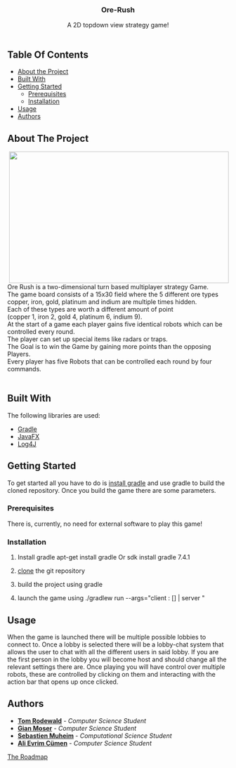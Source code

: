 
<h3 align="center">Ore-Rush</h3>

  <p align="center">
    A 2D topdown view strategy game!
    <br/>
    <br/>



## Table Of Contents

* [About the Project](#about-the-project)
* [Built With](#built-with)
* [Getting Started](#getting-started)
    * [Prerequisites](#prerequisites)
    * [Installation](#installation)
* [Usage](#usage)
* [Authors](#authors)

## About The Project
  <img src="https://media.discordapp.net/attachments/769245445951324261/957088755666276392/Mockup.PNG" width ="500"  height="300" align="right">

<br/>
<br/>
Ore Rush is a two-dimensional turn based multiplayer strategy Game.
<br/>
The game board consists of a 15x30 field where the 5 different ore types
<br/>
copper, iron, gold, platinum and indium are multiple times hidden.
<br/>
Each of these types are worth a different amount of point
<br/>
(copper 1, iron 2, gold 4, platinum 6, indium 9).
<br>
At the start of a game each player gains five identical robots which can be controlled every round.
<br/>
The player can set up special items like radars or traps.
<br/>
The Goal is to win the Game by gaining more points than the opposing Players.
<br/>
Every player has five Robots that can be controlled each round by four commands.

<br/>
<br/>

## Built With

The following libraries are used:

* [Gradle](https://gradle.org/)
* [JavaFX](https://openjfx.io/)
* [Log4J](https://logging.apache.org/log4j/2.x/)

## Getting Started

To get started all you have to do is [install gradle](https://gradle.org/) and use gradle to build the cloned repository.
Once you build the game there are some parameters.

### Prerequisites

There is, currently, no need for external software to play this game!

### Installation

1. Install gradle apt-get install gradle Or sdk install gradle 7.4.1

2. [clone](https://git.scicore.unibas.ch/cs108-fs22/Gruppe-12.git) the git repository

3. build the project using gradle

4. launch the game using ./gradlew run --args="client <hostAddress>:<port> [<username>] | server <port>"


## Usage

When the game is launched there will be multiple possible lobbies to connect to. Once a lobby is selected there will be a lobby-chat system that allows the user to chat with all the different users in said lobby. If you are the first person in the lobby you will become host and should change all the relevant settings there are.
Once playing you will have control over multiple robots, these are controlled by clicking on them and interacting with the action bar that opens up once clicked.


## Authors

* [**Tom Rodewald**](https://git.scicore.unibas.ch/tom.rodewald)  - *Computer Science Student*
* [**Gian Moser**](https://git.scicore.unibas.ch/gian.moser)  - *Computer Science Student*
* [**Sebastien Muheim**](https://git.scicore.unibas.ch/gian.moser) - *Computational Science Student*
* [**Ali Evrim Cümen**](https://git.scicore.unibas.ch/ali.cuemen) - *Computer Science Student*


[The Roadmap](https://git.scicore.unibas.ch/cs108-fs22/Gruppe-12/-/blob/master/documents/gantchart.pdf)
